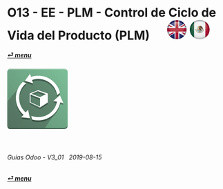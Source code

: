 # O13 - EE - PLM - Control de Ciclo de Vida del Producto (PLM) &nbsp;&nbsp;&nbsp;&nbsp; [![en-uk](/doc/img/flg/en-uk-flg-btn-sml.png)](/en-uk/o13/ee/plm/en-uk-o13-ee-plm-plm-guides.md) [ ![es-mx](/doc/img/flg/es-mx-flg-btn-sml.png)](/es-mx/o13/ee/plm/es-mx-o13-ee-plm-plm-guides.md)
#### [_&#x23CE; menu_](/es-mx/o13/ee/es-mx-o13-ee-guides-menu.md "Regresar al menú de EE")  
### ![plm](/doc/img/app/big/plm.png)
[ⱽ¹²³⁴⁵⁶⁷⁸⁹⁰⁻]: # (ⱽ¹²³⁴⁵⁶⁷⁸⁹⁰⁻)

<br>

###### Guías Odoo - V3_01 &nbsp; 2019-08-15  
**[_&#x23CE; menu_](/es-mx/o13/ee/es-mx-o13-ee-guides-menu.md)**  
